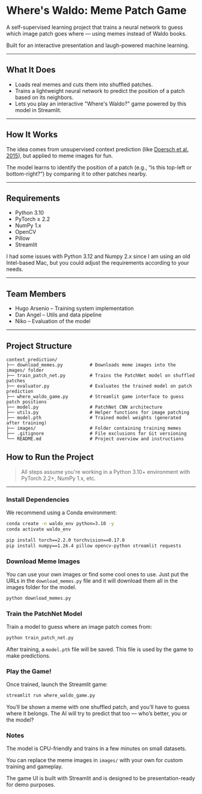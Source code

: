 # Where's Waldo: Meme Patch Game

A self-supervised learning project that trains a neural network to guess which image patch goes where — using memes instead of Waldo books.

Built for an interactive presentation and laugh-powered machine learning.

---

## What It Does

- Loads real memes and cuts them into shuffled patches.
- Trains a lightweight neural network to predict the position of a patch based on its neighbors.
- Lets you play an interactive "Where's Waldo?" game powered by this model in Streamlit.

---

## How It Works

The idea comes from unsupervised context prediction (like [Doersch et al. 2015]([https://arxiv.org/abs/1505.05192](https://ieeexplore.ieee.org/document/7410524))), but applied to meme images for fun.

The model learns to identify the position of a patch (e.g., “is this top-left or bottom-right?”) by comparing it to other patches nearby.

---

## Requirements

- Python 3.10
- PyTorch ≥ 2.2
- NumPy 1.x
- OpenCV
- Pillow
- Streamlit

I had some issues with Python 3.12 and Numpy 2.x since I am using an old Intel-based Mac, but you could adjust the requirements according to your needs.

---

## Team Members

- Hugo Arsenio – Training system implementation
- Dan Angel – Utils and data pipeline
- Niko – Evaluation of the model

---

## Project Structure

```
context_prediction/
├── download_memes.py          # Downloads meme images into the images/ folder
├── train_patch_net.py         # Trains the PatchNet model on shuffled patches
├── evaluator.py               # Evaluates the trained model on patch prediction
├── where_waldo_game.py        # Streamlit game interface to guess patch positions
├── model.py                   # PatchNet CNN architecture
├── utils.py                   # Helper functions for image patching
├── model.pth                  # Trained model weights (generated after training)
├── images/                    # Folder containing training memes
├── .gitignore                 # File exclusions for Git versioning
└── README.md                  # Project overview and instructions
```

## How to Run the Project

> All steps assume you're working in a Python 3.10+ environment with PyTorch 2.2+, NumPy 1.x, etc.

---

### Install Dependencies

We recommend using a Conda environment:

```bash
conda create -n waldo_env python=3.10 -y
conda activate waldo_env

pip install torch==2.2.0 torchvision==0.17.0
pip install numpy==1.26.4 pillow opencv-python streamlit requests
```

### Download Meme Images

You can use your own images or find some cool ones to use. Just put the URLs in the ```download_memes.py``` file and it will download them all in the images folder for the model.

```bash
python download_memes.py
```

### Train the PatchNet Model

Train a model to guess where an image patch comes from:

```bash
python train_patch_net.py
```

After training, a ```model.pth``` file will be saved. This file is used by the game to make predictions.

### Play the Game!

Once trained, launch the Streamlit game:

```bash
streamlit run where_waldo_game.py
```

You’ll be shown a meme with one shuffled patch, and you’ll have to guess where it belongs.
The AI will try to predict that too — who’s better, you or the model?

### Notes

The model is CPU-friendly and trains in a few minutes on small datasets.

You can replace the meme images in ```images/``` with your own for custom training and gameplay.

The game UI is built with Streamlit and is designed to be presentation-ready for demo purposes.

